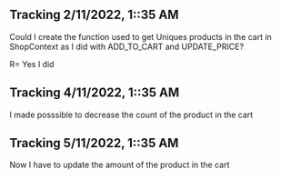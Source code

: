 ## Tracking 2/11/2022, 1::35 AM

Could I create the function used to get Uniques products in the cart in ShopContext as I did with ADD_TO_CART and  UPDATE_PRICE?

R= Yes I did

## Tracking 4/11/2022, 1::35 AM

I made posssible to decrease the count of the product in the cart

## Tracking 5/11/2022, 1::35 AM

Now I have to update the amount of the product in the cart